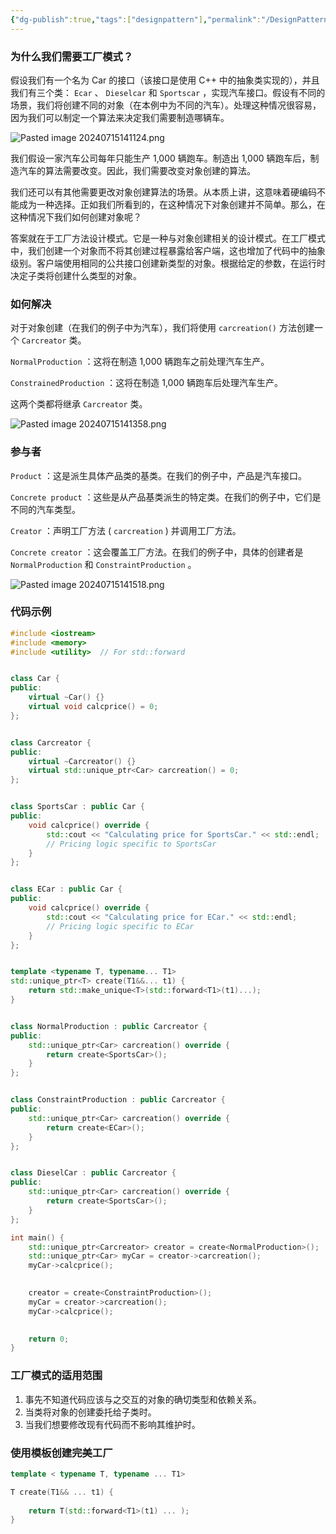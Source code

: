 ```yaml
---
{"dg-publish":true,"tags":["designpattern"],"permalink":"/DesignPattern/工厂方法/","dgPassFrontmatter":true}
---
```


### **为什么我们需要工厂模式？**

假设我们有一个名为 Car 的接口（该接口是使用 C++ 中的抽象类实现的），并且我们有三个类： `Ecar` 、 `Dieselcar` 和 `Sportscar` ，实现汽车接口。假设有不同的场景，我们将创建不同的对象（在本例中为不同的汽车）。处理这种情况很容易，因为我们可以制定一个算法来决定我们需要制造哪辆车。

![Pasted image 20240715141124.png](/img/user/DesignPattern/assert/Pasted%20image%2020240715141124.png)

我们假设一家汽车公司每年只能生产 1,000 辆跑车。制造出 1,000 辆跑车后，制造汽车的算法需要改变。因此，我们需要改变对象创建的算法。

我们还可以有其他需要更改对象创建算法的场景。从本质上讲，这意味着硬编码不能成为一种选择。正如我们所看到的，在这种情况下对象创建并不简单。那么，在这种情况下我们如何创建对象呢？

答案就在于工厂方法设计模式。它是一种与对象创建相关的设计模式。在工厂模式中，我们创建一个对象而不将其创建过程暴露给客户端，这也增加了代码中的抽象级别。客户端使用相同的公共接口创建新类型的对象。根据给定的参数，在运行时决定子类将创建什么类型的对象。

### 如何解决

对于对象创建（在我们的例子中为汽车），我们将使用 `carcreation()` 方法创建一个 `Carcreator` 类。

`NormalProduction` ：这将在制造 1,000 辆跑车之前处理汽车生产。

`ConstrainedProduction` ：这将在制造 1,000 辆跑车后处理汽车生产。

这两个类都将继承 `Carcreator` 类。

![Pasted image 20240715141358.png](/img/user/DesignPattern/assert/Pasted%20image%2020240715141358.png)

### 参与者

`Product` ：这是派生具体产品类的基类。在我们的例子中，产品是汽车接口。

`Concrete product` ：这些是从产品基类派生的特定类。在我们的例子中，它们是不同的汽车类型。

`Creator` ：声明工厂方法 ( `carcreation` ) 并调用工厂方法。

`Concrete creator` ：这会覆盖工厂方法。在我们的例子中，具体的创建者是 `NormalProduction` 和 `ConstraintProduction` 。


![Pasted image 20240715141518.png](/img/user/DesignPattern/assert/Pasted%20image%2020240715141518.png)

### 代码示例

```cpp
#include <iostream>
#include <memory>
#include <utility>  // For std::forward


class Car {
public:
    virtual ~Car() {}
    virtual void calcprice() = 0;
};


class Carcreator {
public:
    virtual ~Carcreator() {}
    virtual std::unique_ptr<Car> carcreation() = 0;
};


class SportsCar : public Car {
public:
    void calcprice() override {
        std::cout << "Calculating price for SportsCar." << std::endl;
        // Pricing logic specific to SportsCar
    }
};


class ECar : public Car {
public:
    void calcprice() override {
        std::cout << "Calculating price for ECar." << std::endl;
        // Pricing logic specific to ECar
    }
};


template <typename T, typename... T1>
std::unique_ptr<T> create(T1&&... t1) {
    return std::make_unique<T>(std::forward<T1>(t1)...);
}


class NormalProduction : public Carcreator {
public:
    std::unique_ptr<Car> carcreation() override {
        return create<SportsCar>(); 
    }
};


class ConstraintProduction : public Carcreator {
public:
    std::unique_ptr<Car> carcreation() override {
        return create<ECar>(); 
    }
};


class DieselCar : public Carcreator {
public:
    std::unique_ptr<Car> carcreation() override {
        return create<SportsCar>(); 
    }
};

int main() {
    std::unique_ptr<Carcreator> creator = create<NormalProduction>();
    std::unique_ptr<Car> myCar = creator->carcreation();
    myCar->calcprice();

    
    creator = create<ConstraintProduction>();
    myCar = creator->carcreation();
    myCar->calcprice();

    
    return 0;
}

```

### 工厂模式的适用范围

1. 事先不知道代码应该与之交互的对象的确切类型和依赖关系。
2. 当类将对象的创建委托给子类时。
3. 当我们想要修改现有代码而不影响其维护时。

### 使用模板创建完美工厂

```cpp
template < typename T, typename ... T1> 

T create(T1&& ... t1) {
  
    return T(std::forward<T1>(t1) ... );
}
```